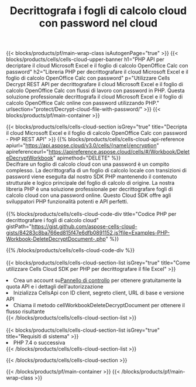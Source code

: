 ﻿---
title:  Decrittografa i fogli di calcolo cloud con password nel cloud
description:  API e SDK cloud per Microsoft Excel e OpenOffice Calc decrittografano con password i file cloud. Decrittografa i fogli di calcolo cloud tramite Cells Cloud API. L'SDK supporta tipi di linguaggi di sviluppo. Includono Android, C#, Go, Java, NodeJS, Perl, PHP, Python, Ruby e swift.
---
{{< blocks/products/pf/main-wrap-class isAutogenPage="true" >}}
{{< blocks/products/cells/cells-cloud-upper-banner h1="PHP API per decriptare il cloud Microsoft Excel e il foglio di calcolo OpenOffice Calc con password" h2="Libreria PHP per decrittografare il cloud Microsoft Excel e il foglio di calcolo OpenOffice Calc con password" p="Utilizzare Cells Decrypt REST API per decrittografare il cloud Microsoft Excel e il foglio di calcolo OpenOffice Calc con flussi di lavoro con password in PHP. Questa soluzione professionale decrittografa il cloud Microsoft Excel e il foglio di calcolo OpenOffice Calc online con password utilizzando PHP." urlsection="protect/Decrypt-cloud-file-with-password/" >}}
{{< blocks/products/pf/main-container >}}

{{< blocks/products/cells/cells-cloud-section isGrey="true" title="Decripta il cloud Microsoft Excel e il foglio di calcolo OpenOffice Calc con password - PHP REST API" >}}
{{% blocks/products/cells/cells-cloud-api-reference apiurl="https://api.aspose.cloud/v3.0/cells/{name}/encryption" apireferenceurl="https://apireference.aspose.cloud/cells/#/Workbook/DeleteDecryptWorkbook" apimethod="DELETE" %}}
<br/>
Decifrare un foglio di calcolo cloud con una password è un compito complesso. La decrittografia di un foglio di calcolo locale con transizioni di password viene eseguita dal nostro SDK PHP mantenendo il contenuto strutturale e logico principale del foglio di calcolo di origine. La nostra libreria PHP è una soluzione professionale per decrittografare fogli di calcolo cloud con una password online. Questo Cloud SDK offre agli sviluppatori PHP funzionalità potenti e API perfetti.
<br/>
<br/>
{{% blocks/products/cells/cells-cloud-code-div title="Codice PHP per decrittografare i fogli di calcolo cloud" gistPath="https://gist.github.com/aspose-cells-cloud-gists/84283c8ba766ed815f47e6dfb0891152.js?file=Examples-PHP-Workbook-DeleteDecryptDocument-.php" %}}
  
{{% /blocks/products/cells/cells-cloud-code-div %}}
<br/>
<br/>
{{< blocks/products/cells/cells-cloud-section-list isGrey="true" title="Come utilizzare Cells Cloud SDK per PHP per decrittografare il file Excel" >}}
<li> Crea un account su<a href="https://dashboard.aspose.cloud/">Pannello di controllo</a> per ottenere gratuitamente la quota API e i dettagli dell'autorizzazione</li>
<li>Inizializza CellsApi con ID client, segreto client, URL di base e versione API</li>
<li>Chiama il metodo cellWorkbookDeleteDecryptDocument per ottenere il flusso risultante</li>
{{< /blocks/products/cells/cells-cloud-section-list >}}
<br/>
<br/>
{{< blocks/products/cells/cells-cloud-section-list isGrey="true" title="Requisiti di sistema" >}}
<li>PHP 7.4 o successiva</li>
{{< /blocks/products/cells/cells-cloud-section-list >}}

{{< /blocks/products/cells/cells-cloud-section >}}

{{< /blocks/products/pf/main-container >}}
{{< /blocks/products/pf/main-wrap-class >}}
